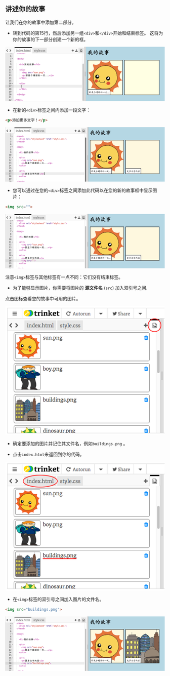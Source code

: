 ## 讲述你的故事

让我们在你的故事中添加第二部分。

+ 转到代码的第15行，然后添加另一组`<div>`和`</div>`开始和结束标签。 这将为你的故事的下一部分创建一个新的框。

![截图](images/story-div.png)

+ 在新的`<div>`标签之间内添加一段文字：

```html
<p>添加更多文字！</p>
```

![截图](images/story-paragraph.png)

+ 您可以通过在您的`<div>`标签之间添加此代码以在您的新的故事框中显示图片：

```html
<img src="">
```

![截图](images/story-img-tag.png)

注意`<img>`标签与其他标签有一点不同：它们没有结束标签。

+ 为了能够显示图片，你需要将图片的 **源文件名** (`src`) 加入双引号之间.

点击图标查看您的故事中可用的图片。

![截图](images/story-see-images.png)

+ 确定要添加的图片并记住其文件名，例如` buildings.png ` 。

+ 点击`index.html`来返回到你的代码。

![截图](images/story-image-name.png)

+ 在`<img>`标签的双引号之间加入图片的文件名。

```html
<img src="buildings.png">
```

![截图](images/story-image-name-add.png)